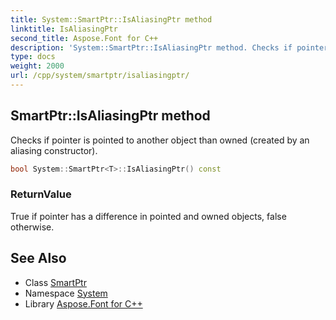 ```yaml
---
title: System::SmartPtr::IsAliasingPtr method
linktitle: IsAliasingPtr
second_title: Aspose.Font for C++
description: 'System::SmartPtr::IsAliasingPtr method. Checks if pointer is pointed to another object than owned (created by an aliasing constructor) in C++.'
type: docs
weight: 2000
url: /cpp/system/smartptr/isaliasingptr/
---
```

## SmartPtr::IsAliasingPtr method


Checks if pointer is pointed to another object than owned (created by an aliasing constructor).

```cpp
bool System::SmartPtr<T>::IsAliasingPtr() const
```


### ReturnValue

True if pointer has a difference in pointed and owned objects, false otherwise.

## See Also

* Class [SmartPtr](../)
* Namespace [System](../../)
* Library [Aspose.Font for C++](../../../)

